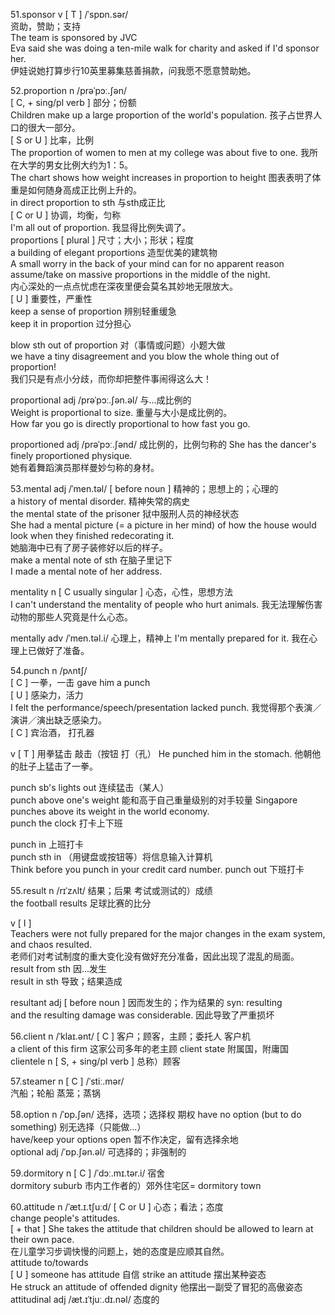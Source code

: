 51.sponsor v  [ T ]   /ˈspɒn.sər/  
资助，赞助；支持  
The team is sponsored by JVC  
Eva said she was doing a ten-mile walk for charity and asked if I'd sponsor her.  
伊娃说她打算步行10英里募集慈善捐款，问我愿不愿意赞助她。  

52.proportion  n   /prəˈpɔː.ʃən/  
 [ C, + sing/pl verb ]  部分；份额  
Children make up a large proportion of the world's population.  孩子占世界人口的很大一部分。  
 [ S or U ]  比率，比例  
The proportion of women to men at my college was about five to one.  我所在大学的男女比例大约为1：5。  
The chart shows how weight increases in proportion to height  图表表明了体重是如何随身高成正比例上升的。  
in direct proportion to sth 与sth成正比  
 [ C or U ]  协调，均衡，匀称  
I'm all out of proportion.  我显得比例失调了。  
proportions [ plural ]  尺寸；大小；形状；程度  
a building of elegant proportions  造型优美的建筑物  
A small worry in the back of your mind can for no apparent reason assume/take on massive proportions in the middle of the night.  
内心深处的一点点忧虑在深夜里便会莫名其妙地无限放大。  
[ U ]  重要性，严重性  
 keep a sense of proportion  辨别轻重缓急  
keep it in proportion  过分担心  

blow sth out of proportion  对（事情或问题）小题大做  
we have a tiny disagreement and you blow the whole thing out of proportion!  
我们只是有点小分歧，而你却把整件事闹得这么大！  

proportional  adj  /prəˈpɔː.ʃən.əl/  与…成比例的  
Weight is proportional to size.  重量与大小是成比例的。  
How far you go is directly proportional to how fast you go.
 
proportioned  adj  /prəˈpɔː.ʃənd/   成比例的，比例匀称的  She has the dancer's finely proportioned physique.  
她有着舞蹈演员那样曼妙匀称的身材。  

53.mental  adj  /ˈmen.təl/   [ before noun ]   精神的；思想上的；心理的  
a history of mental disorder.  精神失常的病史  
the mental state of the prisoner  狱中服刑人员的神经状态  
She had a mental picture (= a picture in her mind) of how the house would look when they finished redecorating it.  
她脑海中已有了房子装修好以后的样子。  
make a mental note of sth  在脑子里记下  
I made a mental note of her address.  

mentality  n   [ C usually singular ]  心态，心性，思想方法  
I can't understand the mentality of people who hurt animals.  我无法理解伤害动物的那些人究竟是什么心态。  

mentally  adv   /ˈmen.təl.i/   心理上，精神上
I'm mentally prepared for it.  我在心理上已做好了准备。

54.punch  n  /pʌntʃ/   
[ C ]   一拳，一击  gave him a punch  
[ U ]  感染力，活力  
I felt the performance/speech/presentation lacked punch.  我觉得那个表演／演讲／演出缺乏感染力。  
[ C ]  宾治酒，  打孔器  

v  [ T ]  用拳猛击  敲击（按钮  打（孔）
He punched him in the stomach.  他朝他的肚子上猛击了一拳。  
 
punch sb's lights out  连续猛击（某人）  
punch above one's weight  能和高于自己重量级别的对手较量  Singapore punches above its weight in the world economy.  
punch the clock  打卡上下班  

punch in  上班打卡  
punch sth in  （用键盘或按钮等）将信息输入计算机  
Think before you punch in your credit card number.
punch out  下班打卡  

55.result  n  /rɪˈzʌlt/  结果；后果  考试或测试的）成绩  
the football results  足球比赛的比分  

v  [ I ]  
Teachers were not fully prepared for the major changes in the exam system, and chaos resulted.  
老师们对考试制度的重大变化没有做好充分准备，因此出现了混乱的局面。  
result from sth  因…发生  
result in sth  导致；结果造成  

resultant  adj   [ before noun ]  因而发生的；作为结果的  syn:
resulting  
and the resulting damage was considerable.  因此导致了严重损坏  

56.client  n  /ˈklaɪ.ənt/    [ C ]  客户；顾客，主顾；委托人  客户机  
a client of this firm  这家公司多年的老主顾 
client state  附属国，附庸国  
clientele  n  [ S, + sing/pl verb ]  总称）顾客  

57.steamer  n  [ C ]  /ˈstiː.mər/  
汽船；轮船  蒸笼；蒸锅  

58.option  n  /ˈɒp.ʃən/  选择，选项；选择权  期权
have no option (but to do something)  别无选择（只能做…）  
have/keep your options open  暂不作决定，留有选择余地  
optional  adj  /ˈɒp.ʃən.əl/   可选择的；非强制的  

59.dormitory  n   [ C ] /ˈdɔː.mɪ.tər.i/   宿舍  
dormitory suburb  市内工作者的）郊外住宅区=  dormitory town

60.attitude  n  /ˈæt.ɪ.tʃuːd/  [ C or U ]  心态；看法；态度  
 change people's attitudes.  
[ + that ] She takes the attitude that children should be allowed to learn at their own pace.  
在儿童学习步调快慢的问题上，她的态度是应顺其自然。  
attitude to/towards  
 [ U ]  someone has attitude  自信 
strike an attitude  摆出某种姿态  
He struck an attitude of offended dignity  他摆出一副受了冒犯的高傲姿态  
attitudinal  adj  /æt.ɪˈtjuː.dɪ.nəl/  态度的  
